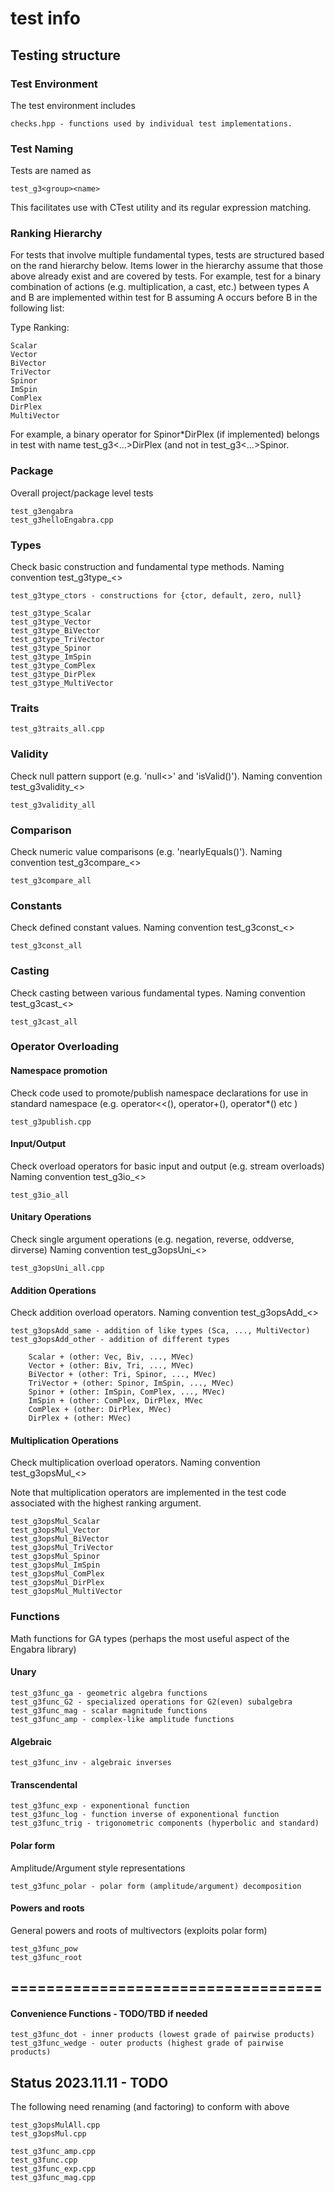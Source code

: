 # test info

## Testing structure

### Test Environment

The test environment includes

	checks.hpp - functions used by individual test implementations.

### Test Naming

Tests are named as

	test_g3<group><name>

This facilitates use with CTest utility and its regular expression matching.

### Ranking Hierarchy

For tests that involve multiple fundamental types, tests are structured
based on the rand hierarchy below. Items lower in the hierarchy assume
that those above already exist and are covered by tests.  For example,
test for a binary combination of actions (e.g. multiplication, a cast,
etc.) between types A and B are implemented within test for B assuming
A occurs before B in the following list:

Type Ranking:

	Scalar
	Vector
	BiVector
	TriVector
	Spinor
	ImSpin
	ComPlex
	DirPlex
	MultiVector

For example, a binary operator for Spinor\*DirPlex (if implemented) belongs
in test with name test_g3<...>DirPlex (and not in test_g3<...>Spinor.

### Package

Overall project/package level tests

	test_g3engabra
	test_g3helloEngabra.cpp

### Types

Check basic construction and fundamental type methods.
Naming convention test_g3type_<>

	test_g3type_ctors - constructions for {ctor, default, zero, null}

	test_g3type_Scalar
	test_g3type_Vector
	test_g3type_BiVector
	test_g3type_TriVector
	test_g3type_Spinor
	test_g3type_ImSpin
	test_g3type_ComPlex
	test_g3type_DirPlex
	test_g3type_MultiVector

### Traits

	test_g3traits_all.cpp

### Validity

Check null pattern support (e.g. 'null<>' and 'isValid()').
Naming convention test_g3validity_<>

	test_g3validity_all

### Comparison

Check numeric value comparisons (e.g. 'nearlyEquals()').
Naming convention test_g3compare_<>

	test_g3compare_all

### Constants

Check defined constant values.
Naming convention test_g3const_<>

	test_g3const_all

### Casting

Check casting between various fundamental types.
Naming convention test_g3cast_<>

	test_g3cast_all

### Operator Overloading

#### Namespace promotion

Check code used to promote/publish namespace declarations for use in
standard namespace (e.g. operator<<(), operator+(), operator\*() etc )

	test_g3publish.cpp

#### Input/Output

Check overload operators for basic input and output (e.g. stream overloads)
Naming convention test_g3io_<>

	test_g3io_all

#### Unitary Operations

Check single argument operations (e.g. negation, reverse, oddverse, dirverse)
Naming convention test_g3opsUni_<>

	test_g3opsUni_all.cpp

#### Addition Operations

Check addition overload operators.
Naming convention test_g3opsAdd_<>

	test_g3opsAdd_same - addition of like types (Sca, ..., MultiVector)
	test_g3opsAdd_other - addition of different types

		Scalar + (other: Vec, Biv, ..., MVec)
		Vector + (other: Biv, Tri, ..., MVec)
		BiVector + (other: Tri, Spinor, ..., MVec)
		TriVector + (other: Spinor, ImSpin, ..., MVec)
		Spinor + (other: ImSpin, ComPlex, ..., MVec)
		ImSpin + (other: ComPlex, DirPlex, MVec
		ComPlex + (other: DirPlex, MVec)
		DirPlex + (other: MVec)


#### Multiplication Operations

Check multiplication overload operators.
Naming convention test_g3opsMul_<>

Note that multiplication operators are implemented in the test code
associated with the highest ranking argument.

	test_g3opsMul_Scalar
	test_g3opsMul_Vector
	test_g3opsMul_BiVector
	test_g3opsMul_TriVector
	test_g3opsMul_Spinor
	test_g3opsMul_ImSpin
	test_g3opsMul_ComPlex
	test_g3opsMul_DirPlex
	test_g3opsMul_MultiVector

### Functions

Math functions for GA types (perhaps the most useful aspect of
the Engabra library)

#### Unary

	test_g3func_ga - geometric algebra functions
	test_g3func_G2 - specialized operations for G2(even) subalgebra
	test_g3func_mag - scalar magnitude functions
	test_g3func_amp - complex-like amplitude functions

#### Algebraic

	test_g3func_inv - algebraic inverses

#### Transcendental

	test_g3func_exp - exponentional function
	test_g3func_log - function inverse of exponentional function
	test_g3func_trig - trigonometric components (hyperbolic and standard)

#### Polar form

Amplitude/Argument style representations

	test_g3func_polar - polar form (amplitude/argument) decomposition

#### Powers and roots

General powers and roots of multivectors (exploits polar form)

	test_g3func_pow
	test_g3func_root


## ===================================

#### Convenience Functions - TODO/TBD if needed

	test_g3func_dot - inner products (lowest grade of pairwise products)
	test_g3func_wedge - outer products (highest grade of pairwise products)

## Status 2023.11.11 - TODO

The following need renaming (and factoring) to conform with above

	test_g3opsMulAll.cpp
	test_g3opsMul.cpp

	test_g3func_amp.cpp
	test_g3func.cpp
	test_g3func_exp.cpp
	test_g3func_mag.cpp


